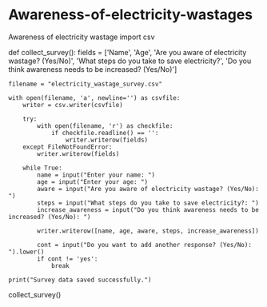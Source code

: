 # Awareness-of-electricity-wastages
Awareness of electricity wastage
import csv

def collect_survey():
    fields = ['Name', 'Age', 'Are you aware of electricity wastage? (Yes/No)', 
              'What steps do you take to save electricity?', 
              'Do you think awareness needs to be increased? (Yes/No)']
    
    filename = "electricity_wastage_survey.csv"

    with open(filename, 'a', newline='') as csvfile:
        writer = csv.writer(csvfile)
        
        try:
            with open(filename, 'r') as checkfile:
                if checkfile.readline() == '':
                    writer.writerow(fields)
        except FileNotFoundError:
            writer.writerow(fields)

        while True:
            name = input("Enter your name: ")
            age = input("Enter your age: ")
            aware = input("Are you aware of electricity wastage? (Yes/No): ")
            steps = input("What steps do you take to save electricity?: ")
            increase_awareness = input("Do you think awareness needs to be increased? (Yes/No): ")

            writer.writerow([name, age, aware, steps, increase_awareness])

            cont = input("Do you want to add another response? (Yes/No): ").lower()
            if cont != 'yes':
                break

    print("Survey data saved successfully.")

collect_survey()
